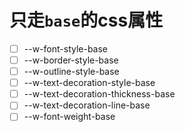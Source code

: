 # 只走`base`的css属性

- [ ] --w-font-style-base
- [ ] --w-border-style-base
- [ ] --w-outline-style-base
- [ ] --w-text-decoration-style-base
- [ ] --w-text-decoration-thickness-base
- [ ] --w-text-decoration-line-base
- [ ] --w-font-weight-base
